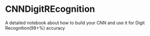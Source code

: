 # CNNDigitREcognition
A detailed notebook about how to build your CNN and use it for Digit Recognition(99+%) accuracy
